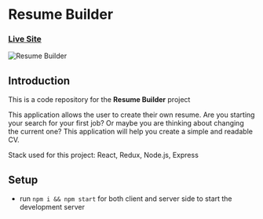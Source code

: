 # Resume Builder

### [Live Site](https://createresumex.netlify.app/)

![Resume Builder](https://piotr.rzadkowolski.dev/assets/proj13.webp)

## Introduction
This is a code repository for the **Resume Builder** project

This application allows the user to create their own resume. Are you starting your search for your first job? Or maybe you are thinking about changing the current one? This application will help you create a simple and readable CV.

Stack used for this project: React, Redux, Node.js, Express

## Setup
- run ```npm i && npm start``` for both client and server side to start the development server
